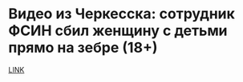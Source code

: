 # Видео из Черкесска: сотрудник ФСИН сбил женщину с детьми прямо на зебре (18+) 



[LINK](https://varlamov.ru/3264181.html)